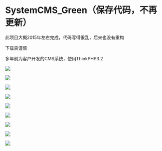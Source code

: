 # SystemCMS_Green（保存代码，不再更新）

此项目大概2015年左右完成，代码写得很乱，后来也没有重构

下载需谨慎

多年前为客户开发的CMS系统，使用ThinkPHP3.2

![](https://github.com/zxf5115/SystemCMS_Green/blob/master/Preview/火狐截图_2018-06-16T01-05-15.573Z.png)

![](https://github.com/zxf5115/SystemCMS_Green/blob/master/Preview/火狐截图_2018-06-16T01-06-54.611Z.png)

![](https://github.com/zxf5115/SystemCMS_Green/blob/master/Preview/火狐截图_2018-06-16T01-07-29.091Z.png)

![](https://github.com/zxf5115/SystemCMS_Green/blob/master/Preview/火狐截图_2018-06-16T01-07-38.816Z.png)

![](https://github.com/zxf5115/SystemCMS_Green/blob/master/Preview/火狐截图_2018-06-16T01-07-48.848Z.png)

![](https://github.com/zxf5115/SystemCMS_Green/blob/master/Preview/火狐截图_2018-06-16T01-10-13.630Z.png)

![](https://github.com/zxf5115/SystemCMS_Green/blob/master/Preview/火狐截图_2018-06-16T01-11-19.262Z.png)

![](https://github.com/zxf5115/SystemCMS_Green/blob/master/Preview/火狐截图_2019-09-15T13-45-06.434Z.png)

![](https://github.com/zxf5115/SystemCMS_Green/blob/master/Preview/火狐截图_2019-09-15T13-45-21.552Z.png)
